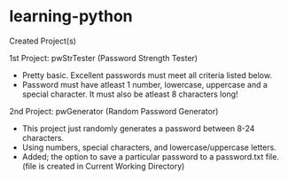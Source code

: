 # learning-python

Created Project(s)

1st Project: pwStrTester (Password Strength Tester)
 - Pretty basic. Excellent passwords must meet all criteria listed below.
 - Password must have atleast 1 number, lowercase, uppercase and a special character. It must also be atleast 8 characters long!

2nd Project: pwGenerator (Random Password Generator)
 - This project just randomly generates a password between 8-24 characters.
 - Using numbers, special characters, and lowercase/uppercase letters.
 - Added; the option to save a particular password to a password.txt file. (file is created in Current Working Directory)
